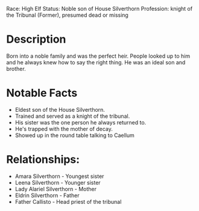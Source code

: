 Race: High Elf
Status: Noble son of House Silverthorn
Profession: knight of the Tribunal (Former), presumed dead or missing
# Description
Born into a noble family and was the perfect heir. People looked up to him and he always knew how to say the right thing. He was an ideal son and brother.

# Notable Facts
- Eldest son of the House Silverthorn.
- Trained and served as a knight of the tribunal.
- His sister was the one person he always returned to.
- He's trapped with the mother of decay.
- Showed up in the round table talking to Caellum

# Relationships:

- Amara Silverthorn - Youngest sister
- Leena Silverthorn - Younger sister
- Lady Alariel Silverthorn - Mother
- Eldrin Silverthorn - Father
- Father Callisto - Head priest of the tribunal